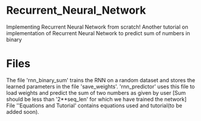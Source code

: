 # Recurrent_Neural_Network
Implementing  Recurrent Neural Network from scratch!
Another tutorial on implementation of Recurrent Neural Network to predict sum of numbers in binary

# Files
The file 'rnn_binary_sum' trains the RNN on a random dataset and stores the learned parameters in the file 'save_weights'. 'rnn_predictor'
uses this file to load weights and predict the sum of two numbers as given by user [Sum should be less than '2**seq_len' for which we have trained the network]
File ''Equations and Tutorial' contains equations used and tutorial(to be added soon).
